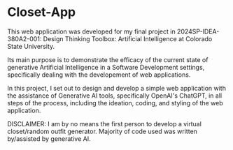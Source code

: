# Closet-App
This web application was developed for my final project in 2024SP-IDEA-380A2-001: Design Thinking Toolbox: Artificial Intelligence at Colorado State University.

Its main purpose is to demonstrate the efficacy of the current state of generative Artificial Intelligence in a Software Development settings, specifically dealing with the developement of web applications.

In this project, I set out to design and develop a simple web application with the assistance of Generative AI tools, specifically OpenAI's ChatGPT, in all steps of the process, including the ideation, coding, and styling of the web application.


DISCLAIMER: I am by no means the first person to develop a virtual closet/random outfit generator. Majority of code used was written by/assisted by generative AI. 

